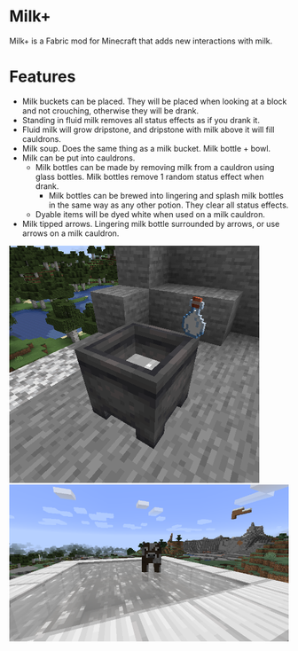 # Milk+
Milk+ is a Fabric mod for Minecraft that adds new interactions with milk.
# Features
- Milk buckets can be placed. They will be placed when looking at a block and not crouching, otherwise they will be drank.
- Standing in fluid milk removes all status effects as if you drank it.
- Fluid milk will grow dripstone, and dripstone with milk above it will fill cauldrons.
- Milk soup. Does the same thing as a milk bucket. Milk bottle + bowl.
- Milk can be put into cauldrons. 
  - Milk bottles can be made by removing milk from a cauldron using glass bottles. Milk bottles remove 1 random status effect when drank.
    - Milk bottles can be brewed into lingering and splash milk bottles in the same way as any other potion. They clear all status effects.
  - Dyable items will be dyed white when used on a milk cauldron.
- Milk tipped arrows. Lingering milk bottle surrounded by arrows, or use arrows on a milk cauldron.


![milk showcase](readme_resources/cauldron_and_bottle.png)
![cow in milk](readme_resources/cow_in_milk.png)
